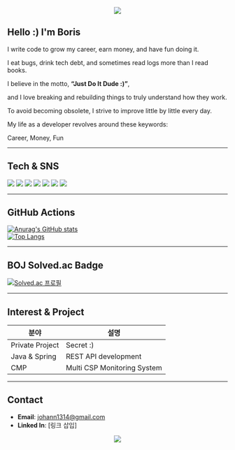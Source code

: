 <p align="center">
  <img src="https://capsule-render.vercel.app/api?type=waving&color=88cc88&height=180&section=header&text=Boris%20%7C%20Backend%20Engineer&fontSize=35&fontColor=ffffff" />
</p>


## Hello :) I'm Boris
<p>I write code to grow my career, earn money, and have fun doing it.</p>
<p>I eat bugs, drink tech debt, and sometimes read logs more than I read books.</p>

<p>I believe in the motto, <b>“Just Do It Dude :)”</b>,</p>
<p>and I love breaking and rebuilding things to truly understand how they work.</p>

<p>To avoid becoming obsolete, I strive to improve little by little every day.</p>
<p>My life as a developer revolves around these keywords:</p>
<p>Career, Money, Fun</p>


---

##  Tech & SNS
<!-- Badge 활용 – Shields.io -->
<!-- 아이콘은 shields.io 또는 simple icons 기준으로 표시 --> 
<p align="left"> 
  <img src="https://img.shields.io/badge/Java-007396?style=flat&logo=java&logoColor=white"/> 
  <img src="https://img.shields.io/badge/Spring-6DB33F?style=flat&logo=spring&logoColor=white"/> 
  <img src="https://img.shields.io/badge/Kubernetes-326CE5?style=flat&logo=kubernetes&logoColor=white"/> 
  <img src="https://img.shields.io/badge/Docker-2496ED?style=flat&logo=docker&logoColor=white"/> 
  <img src="https://img.shields.io/badge/Linux-FCC624?style=flat&logo=linux&logoColor=black"/>
  <img src="https://img.shields.io/badge/PostgreSQL-4169E1?style=flat&logo=postgresql&logoColor=white"/> 
  <img src="https://img.shields.io/badge/Apache Kafka-231F20?style=flat&logo=apachekafka&logoColor=white"/>
</p>

---

##  GitHub Actions
[![Anurag's GitHub stats](https://github-readme-stats.vercel.app/api?username=basinibi)](https://github.com/basinibi)  
[![Top Langs](https://github-readme-stats.vercel.app/api/top-langs/?username=basinibi)](https://github.com/basinibi)

---

##  BOJ Solved.ac Badge
[![Solved.ac 프로필](http://mazassumnida.wtf/api/v2/generate_badge?boj=백준아이디)](https://solved.ac/백준아이디)

---

##  Interest & Project

| 분야 | 설명 |
|------|------|
| Private Project  | Secret :) |
| Java & Spring | REST API development |
| CMP | Multi CSP Monitoring System |

---

##  Contact
- **Email**: johann1314@gmail.com  
- **Linked In**: [링크 삽입]

<p align="center">
  <img src="https://capsule-render.vercel.app/api?type=waving&color=auto&height=80&section=footer&section=header&fontSize=35&fontColor=ffffff" />
</p>
